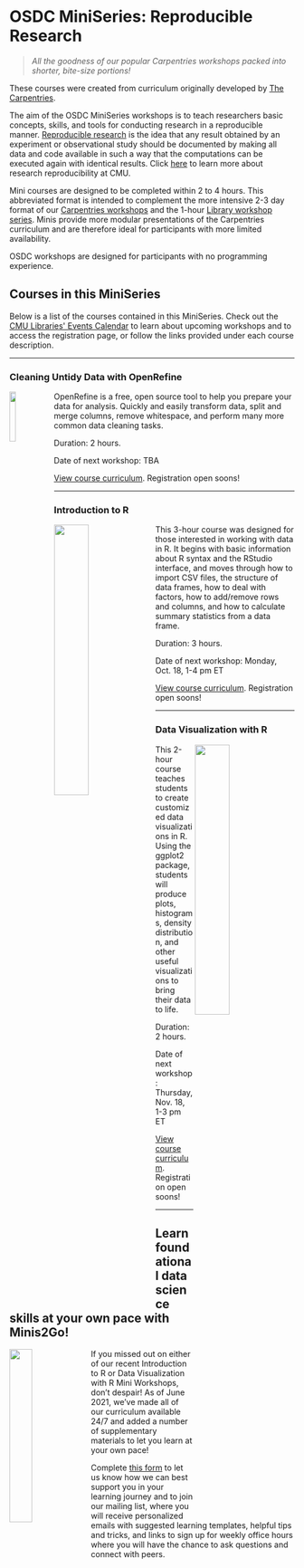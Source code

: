 # OSDC MiniSeries: Reproducible Research

> *All the goodness of our popular Carpentries workshops packed into shorter, bite-size portions!*

These courses were created from curriculum originally developed by [The Carpentries](https://software-carpentry.org/). 

The aim of the OSDC MiniSeries workshops is to teach researchers basic concepts, skills, and tools for conducting research in a reproducible manner. [Reproducible research](https://en.wikipedia.org/wiki/Reproducibility) is the idea that any result obtained by an experiment or observational study should be documented by making all data and code available in such a way that the computations can be executed again with identical results. Click [here](https://guides.library.cmu.edu/reproducibility) to learn more about research reproducibility at CMU.

Mini courses are designed to be completed within 2 to 4 hours. This abbreviated format is intended to complement the more intensive 2-3 day format of our [Carpentries workshops](https://carpentries.org/) and the 1-hour [Library workshop series](https://cmu.libcal.com/calendar/workshops?cid=9148&t=g&d=0000-00-00&cal=9148&inc=0). Minis provide more modular presentations of the Carpentries curriculum and are therefore ideal for participants with more limited availability.

OSDC workshops are designed for participants with no programming experience. 

## Courses in this MiniSeries
Below is a list of the courses contained in this MiniSeries. Check out the [CMU Libraries' Events Calendar](https://cmu.libcal.com/) to learn about upcoming workshops and to access the registration page, or follow the links provided under each course description.

***

### Cleaning Untidy Data with OpenRefine
<img align="left" width="15%" height="15%" src="https://user-images.githubusercontent.com/32546509/117060645-1e460a80-acef-11eb-944a-1dc6df16bc1e.png"> OpenRefine is a free, open source tool to help you prepare your data for analysis. Quickly and easily transform data, split and merge columns, remove whitespace, and perform many more common data cleaning tasks.

Duration: 2 hours.

Date of next workshop: TBA

[View course curriculum](https://cmu-lib.github.io/os-workshops/reproducible-research/open-refine). Registration open soons!

***

### Introduction to R
<img align="left" width="35%" height="35%" src="https://user-images.githubusercontent.com/32546509/115733813-37e26c00-a357-11eb-9578-1a9711ac4e53.png"> This 3-hour course was designed for those interested in working with data in R. It begins with basic information about R syntax and the RStudio interface, and moves through how to import CSV files, the structure of data frames, how to deal with factors, how to add/remove rows and columns, and how to calculate summary statistics from a data frame.

Duration: 3 hours.

Date of next workshop: Monday, Oct. 18, 1-4 pm ET

[View course curriculum](https://cmu-lib.github.io/os-workshops/reproducible-research/Introduction%20to%20R.pdf). Registration open soons!

***

### Data Visualization with R 
<img align="right" width="35%" height="35%" src="https://user-images.githubusercontent.com/32546509/115735540-8e9c7580-a358-11eb-88cb-5382d51cbed6.JPG"> This 2-hour course teaches students to create customized data visualizations in R. Using the ggplot2 package, students will produce plots, histograms, density distribution, and other useful visualizations to bring their data to life. 

Duration: 2 hours.

Date of next workshop: Thursday, Nov. 18, 1-3 pm ET

[View course curriculum](https://cmu-lib.github.io/os-workshops/reproducible-research/Data%20Visualization%20with%20R.pdf). Registration open soons!

***

## Learn foundational data science skills at your own pace with Minis2Go!
<img align="left" width="28%" height="28%" src="https://user-images.githubusercontent.com/32546509/129747376-202e44f8-d925-487f-979c-4f333d912555.jpg"> If you missed out on either of our recent Introduction to R or Data Visualization with R Mini Workshops, don’t despair! As of June 2021, we’ve made all of our curriculum available 24/7 and added a number of supplementary materials to let you learn at your own pace!

Complete [this form](https://forms.gle/8HcEnZ8z2cuVai2G8) to let us know how we can best support you in your learning journey and to join our mailing list, where you will receive personalized emails with suggested learning templates, helpful tips and tricks, and links to sign up for weekly office hours where you will have the chance to ask questions and connect with peers.
